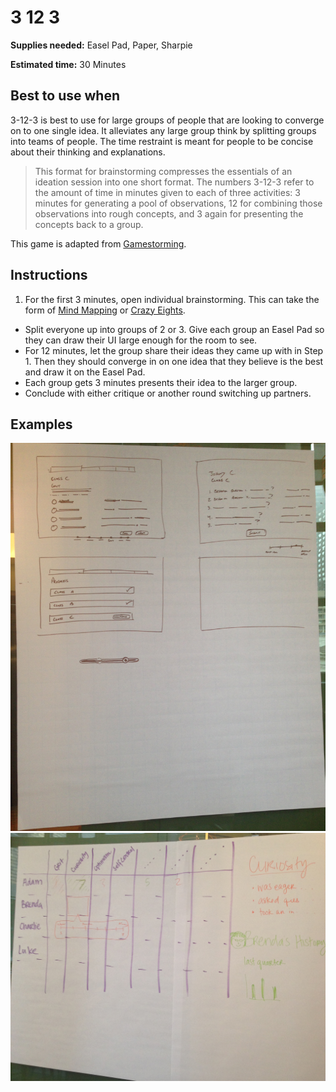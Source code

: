 # 3 12 3

**Supplies needed:** Easel Pad, Paper, Sharpie

**Estimated time:** 30 Minutes

## Best to use when
3-12-3 is best to use for large groups of people that are looking to converge on
to one single idea. It alleviates any large group think by splitting groups into
teams of people. The time restraint is meant for people to be concise about
their thinking and explanations.

> This format for brainstorming compresses the essentials of an ideation session
into one short format. The numbers 3-12-3 refer to the amount of time in minutes
given to each of three activities: 3 minutes for generating a pool of
observations, 12 for combining those observations into rough concepts, and 3
again for presenting the concepts back to a group.

This game is adapted from
[Gamestorming](http://www.gamestorming.com/games-for-design/3-12-3-brainstorm/).

## Instructions

1. For the first 3 minutes, open individual brainstorming. This can take the form
of [Mind Mapping](mind-mapping.md) or [Crazy Eights](crazy-eights.md).
* Split everyone up into groups of 2 or 3. Give each group an Easel Pad so they
can draw their UI large enough for the room to see.
* For 12 minutes, let the group share their ideas they came up with in Step 1. Then they should converge in on one idea that they believe is the best and draw it on the Easel Pad.
* Each group gets 3 minutes presents their idea to the larger group.
* Conclude with either critique or another round switching up partners.

## Examples

![Final Group Sketch](images/3-12-3.jpg)
![Final Group Sketch 2](images/3-12-3-2.jpg)
